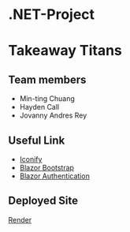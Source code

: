 # .NET-Project
# Takeaway Titans
## Team members
- Min-ting Chuang
- Hayden Call
- Jovanny Andres Rey

## Useful Link
- [Iconify](https://icon-sets.iconify.design/)
- [Blazor Bootstrap](https://demos.blazorbootstrap.com/)
- [Blazor Authentication](https://youtu.be/CpJh_j88_Lw?si=9-IVZZT8dG_qbBmj)

## Deployed Site
[Render](https://takeaway-titans.onrender.com)